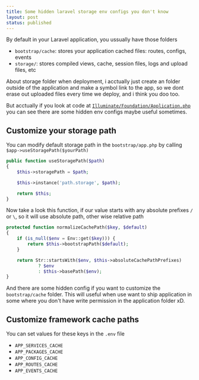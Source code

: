 ```yaml
---
title: Some hidden laravel storage env configs you don't know
layout: post
status: published
---
```


By default in your Laravel application, you ussually have those folders

- `bootstrap/cache`: stores your application cached files: routes, configs, events
- `storage/`:  stores compiled views, cache, session files, logs and upload files, etc

About storage folder when deployment, i acctually just create an folder outside of the application and make a symbol link to the app, so we dont erase out uploaded files every time we deploy, and i think you doo too.

But acctually if you look at code at [`Illuminate/Foundation/Application.php`](https://github.com/laravel/framework/blob/72ea328b456ea570f8823c69f511583aa6234170/src/Illuminate/Foundation/Application.php) you can see there are some hidden env configs maybe useful sometimes.

## Customize your storage path

You can modify default storage path in the `bootstrap/app.php` by calling `$app->useStoragePath($yourPath)`

```php
public function useStoragePath($path)
{
    $this->storagePath = $path;

    $this->instance('path.storage', $path);

    return $this;
}
```

Now take a look this function, if our value starts with any absolute prefixes `/` or `\`, so it will use absolute path, other wise relative path

```php
protected function normalizeCachePath($key, $default)
{
    if (is_null($env = Env::get($key))) {
        return $this->bootstrapPath($default);
    }

    return Str::startsWith($env, $this->absoluteCachePathPrefixes)
            ? $env
            : $this->basePath($env);
}
```

And there are some hidden config if you want to customize the `bootstrap/cache` folder. This will useful when use want to ship application in some where you don't  have write permission in the application folder xD.

## Customize framework cache paths

You can set values for these keys in the `.env` file

- `APP_SERVICES_CACHE`
- `APP_PACKAGES_CACHE`
- `APP_CONFIG_CACHE`
- `APP_ROUTES_CACHE`
- `APP_EVENTS_CACHE`

